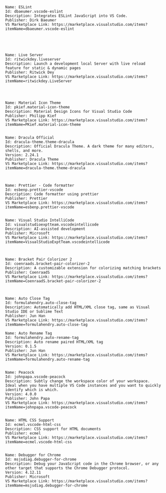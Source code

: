     Name: ESLint
    Id: dbaeumer.vscode-eslint
    Description: Integrates ESLint JavaScript into VS Code.
    Publisher: Dirk Baeumer
    VS Marketplace Link: https://marketplace.visualstudio.com/items?itemName=dbaeumer.vscode-eslint





    Name: Live Server
    Id: ritwickdey.liveserver
    Description: Launch a development local Server with live reload feature for static & dynamic pages
    Publisher: Ritwick Dey
    VS Marketplace Link: https://marketplace.visualstudio.com/items?itemName=ritwickdey.LiveServer




    Name: Material Icon Theme
    Id: pkief.material-icon-theme
    Description: Material Design Icons for Visual Studio Code
    Publisher: Philipp Kief
    VS Marketplace Link: https://marketplace.visualstudio.com/items?itemName=PKief.material-icon-theme


    Name: Dracula Official
    Id: dracula-theme.theme-dracula
    Description: Official Dracula Theme. A dark theme for many editors, shells, and more.
    Version: 2.24.1
    Publisher: Dracula Theme
    VS Marketplace Link: https://marketplace.visualstudio.com/items?itemName=dracula-theme.theme-dracula



    Name: Prettier - Code formatter
    Id: esbenp.prettier-vscode
    Description: Code formatter using prettier
    Publisher: Prettier
    VS Marketplace Link: https://marketplace.visualstudio.com/items?itemName=esbenp.prettier-vscode
    

    Name: Visual Studio IntelliCode
    Id: visualstudioexptteam.vscodeintellicode
    Description: AI-assisted development
    Publisher: Microsoft
    VS Marketplace Link: https://marketplace.visualstudio.com/items?itemName=VisualStudioExptTeam.vscodeintellicode



    Name: Bracket Pair Colorizer 2
    Id: coenraads.bracket-pair-colorizer-2
    Description: A customizable extension for colorizing matching brackets
    Publisher: CoenraadS
    VS Marketplace Link: https://marketplace.visualstudio.com/items?itemName=CoenraadS.bracket-pair-colorizer-2
    


    Name: Auto Close Tag
    Id: formulahendry.auto-close-tag
    Description: Automatically add HTML/XML close tag, same as Visual Studio IDE or Sublime Text
    Publisher: Jun Han
    VS Marketplace Link: https://marketplace.visualstudio.com/items?itemName=formulahendry.auto-close-tag

    Name: Auto Rename Tag
    Id: formulahendry.auto-rename-tag
    Description: Auto rename paired HTML/XML tag
    Version: 0.1.5
    Publisher: Jun Han
    VS Marketplace Link: https://marketplace.visualstudio.com/items?itemName=formulahendry.auto-rename-tag


    Name: Peacock
    Id: johnpapa.vscode-peacock
    Description: Subtly change the workspace color of your workspace. Ideal when you have multiple VS Code instances and you want to quickly identify which is which.
    Version: 4.0.0
    Publisher: John Papa
    VS Marketplace Link: https://marketplace.visualstudio.com/items?itemName=johnpapa.vscode-peacock


    Name: HTML CSS Support
    Id: ecmel.vscode-html-css
    Description: CSS support for HTML documents
    Publisher: ecmel
    VS Marketplace Link: https://marketplace.visualstudio.com/items?itemName=ecmel.vscode-html-css


    Name: Debugger for Chrome
    Id: msjsdiag.debugger-for-chrome
    Description: Debug your JavaScript code in the Chrome browser, or any other target that supports the Chrome Debugger protocol.
    Version: 4.12.11
    Publisher: Microsoft
    VS Marketplace Link: https://marketplace.visualstudio.com/items?itemName=msjsdiag.debugger-for-chrome

